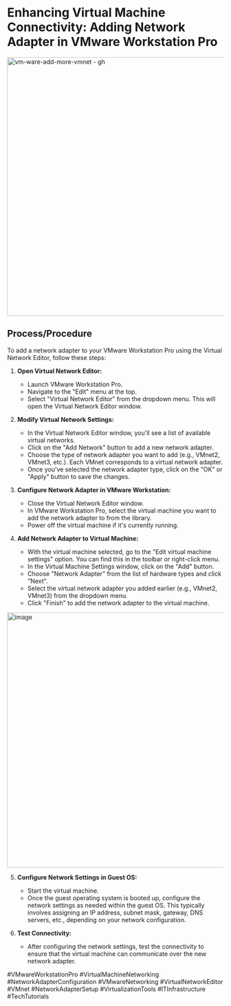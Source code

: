 # Enhancing Virtual Machine Connectivity: Adding Network Adapter in VMware Workstation Pro

<img width="602" alt="vm-ware-add-more-vmnet - gh" src="https://github.com/rasheedjimoh/addvmnetsvmwareworkstationpro/assets/157264080/f4c53c26-1613-49b2-9136-e16e1d6eeff4">


## Process/Procedure
To add a network adapter to your VMware Workstation Pro using the Virtual Network Editor, follow these steps:

1. **Open Virtual Network Editor:**
   - Launch VMware Workstation Pro.
   - Navigate to the "Edit" menu at the top.
   - Select "Virtual Network Editor" from the dropdown menu. This will open the Virtual Network Editor window.

2. **Modify Virtual Network Settings:**
   - In the Virtual Network Editor window, you'll see a list of available virtual networks.
   - Click on the "Add Network" button to add a new network adapter.
   - Choose the type of network adapter you want to add (e.g., VMnet2, VMnet3, etc.). Each VMnet corresponds to a virtual network adapter.
   - Once you've selected the network adapter type, click on the "OK" or "Apply" button to save the changes.

3. **Configure Network Adapter in VMware Workstation:**
   - Close the Virtual Network Editor window.
   - In VMware Workstation Pro, select the virtual machine you want to add the network adapter to from the library.
   - Power off the virtual machine if it's currently running.

4. **Add Network Adapter to Virtual Machine:**
   - With the virtual machine selected, go to the "Edit virtual machine settings" option. You can find this in the toolbar or right-click menu.
   - In the Virtual Machine Settings window, click on the "Add" button.
   - Choose "Network Adapter" from the list of hardware types and click "Next".
   - Select the virtual network adapter you added earlier (e.g., VMnet2, VMnet3) from the dropdown menu.
   - Click "Finish" to add the network adapter to the virtual machine.

<img width="594" alt="image" src="https://github.com/rasheedjimoh/addvmnetsvmwareworkstationpro/assets/157264080/149d0c57-42a4-43fa-9c0b-e1ecf8c2a78f">


5. **Configure Network Settings in Guest OS:**
   - Start the virtual machine.
   - Once the guest operating system is booted up, configure the network settings as needed within the guest OS. This typically involves assigning an IP address, subnet mask, gateway, DNS servers, etc., depending on your network configuration.

6. **Test Connectivity:**
   - After configuring the network settings, test the connectivity to ensure that the virtual machine can communicate over the new network adapter.

#VMwareWorkstationPro #VirtualMachineNetworking #NetworkAdapterConfiguration #VMwareNetworking #VirtualNetworkEditor #VMnet #NetworkAdapterSetup #VirtualizationTools #ITInfrastructure #TechTutorials
